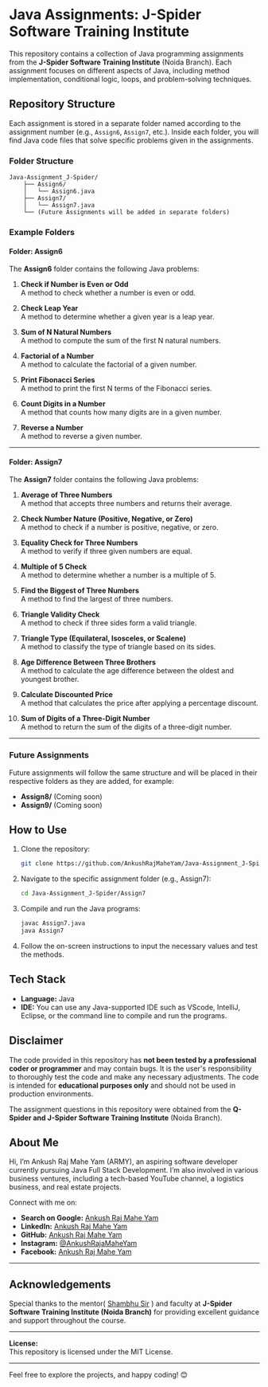 # Java Assignments: J-Spider Software Training Institute

This repository contains a collection of Java programming assignments from the **J-Spider Software Training Institute** (Noida Branch). Each assignment focuses on different aspects of Java, including method implementation, conditional logic, loops, and problem-solving techniques.

## Repository Structure

Each assignment is stored in a separate folder named according to the assignment number (e.g., `Assign6`, `Assign7`, etc.). Inside each folder, you will find Java code files that solve specific problems given in the assignments.

### Folder Structure

```
Java-Assignment_J-Spider/
    ├── Assign6/
    │   └── Assign6.java
    ├── Assign7/
    │   └── Assign7.java
    └── (Future Assignments will be added in separate folders)
```

### Example Folders

#### Folder: Assign6

The **Assign6** folder contains the following Java problems:

1. **Check if Number is Even or Odd**  
   A method to check whether a number is even or odd.

2. **Check Leap Year**  
   A method to determine whether a given year is a leap year.

3. **Sum of N Natural Numbers**  
   A method to compute the sum of the first N natural numbers.

4. **Factorial of a Number**  
   A method to calculate the factorial of a given number.

5. **Print Fibonacci Series**  
   A method to print the first N terms of the Fibonacci series.

6. **Count Digits in a Number**  
   A method that counts how many digits are in a given number.

7. **Reverse a Number**  
   A method to reverse a given number.

---

#### Folder: Assign7

The **Assign7** folder contains the following Java problems:

1. **Average of Three Numbers**  
   A method that accepts three numbers and returns their average.
   
2. **Check Number Nature (Positive, Negative, or Zero)**  
   A method to check if a number is positive, negative, or zero.

3. **Equality Check for Three Numbers**  
   A method to verify if three given numbers are equal.

4. **Multiple of 5 Check**  
   A method to determine whether a number is a multiple of 5.

5. **Find the Biggest of Three Numbers**  
   A method to find the largest of three numbers.

6. **Triangle Validity Check**  
   A method to check if three sides form a valid triangle.

7. **Triangle Type (Equilateral, Isosceles, or Scalene)**  
   A method to classify the type of triangle based on its sides.

8. **Age Difference Between Three Brothers**  
   A method to calculate the age difference between the oldest and youngest brother.

9. **Calculate Discounted Price**  
   A method that calculates the price after applying a percentage discount.

10. **Sum of Digits of a Three-Digit Number**  
   A method to return the sum of the digits of a three-digit number.

---

### Future Assignments

Future assignments will follow the same structure and will be placed in their respective folders as they are added, for example:

- **Assign8/** (Coming soon)
- **Assign9/** (Coming soon)

## How to Use

1. Clone the repository:
   ```bash
   git clone https://github.com/AnkushRajMaheYam/Java-Assignment_J-Spider.git
   ```

2. Navigate to the specific assignment folder (e.g., Assign7):
   ```bash
   cd Java-Assignment_J-Spider/Assign7
   ```

3. Compile and run the Java programs:
   ```bash
   javac Assign7.java
   java Assign7
   ```

4. Follow the on-screen instructions to input the necessary values and test the methods.

## Tech Stack

- **Language:** Java
- **IDE:** You can use any Java-supported IDE such as VScode, IntelliJ, Eclipse, or the command line to compile and run the programs.

## Disclaimer

The code provided in this repository has **not been tested by a professional coder or programmer** and may contain bugs. It is the user's responsibility to thoroughly test the code and make any necessary adjustments. The code is intended for **educational purposes only** and should not be used in production environments.

The assignment questions in this repository were obtained from the **Q-Spider and J-Spider Software Training Institute** (Noida Branch).

## About Me

Hi, I’m Ankush Raj Mahe Yam (ARMY), an aspiring software developer currently pursuing Java Full Stack Development. I’m also involved in various business ventures, including a tech-based YouTube channel, a logistics business, and real estate projects.

Connect with me on:
- **Search on Google:** [Ankush Raj Mahe Yam](https://www.google.com/search?q=ankush+raj+mahe+yam)
- **LinkedIn:** [Ankush Raj Mahe Yam](https://linkedin.com/in/AnkushRajMaheYam)
- **GitHub:** [Ankush Raj Mahe Yam](https://github.com/AnkushRajMaheYam)
- **Instagram:** [@AnkushRajaMaheYam](https://instagram.com/AnkushRajaMaheYam)
- **Facebook:** [Ankush Raj Mahe Yam](https://facebook.com/AnkushRajMaheYam)

---
## **Acknowledgements**
Special thanks to the mentor( [Shambhu Sir](https://www.instagram.com/kumarsam07) ) and faculty at **J-Spider Software Training Institute (Noida Branch)** for providing excellent guidance and support throughout the course.

---


**License:**  
This repository is licensed under the MIT License.

---

Feel free to explore the projects, and happy coding! 😊
